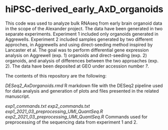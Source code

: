 # hiPSC-derived_early_AxD_organoids
This code was used to analyze bulk RNAseq from early brain organoid data in the scope of the Alexander project. The data have been generated in two separate experiments. Experiment 1 included only organoids generated in Aggrewells. Experiment 2 included samples generated by two different approches, in Aggrewells and using direct-seeding method inspired by Lancaster et al. The goal was to perform differential gene expression analysis on Aggrewell (exp. 1) organoids and direct-seeding (exp. 2) organoids, and analysis of differences between the two approaches (exp. 2). The data have been deposited at GEO under accession number *?*.

The contents of this repository are the following:

_DESeq2_AxDorganoids.rmd_
R markdown file with the DESeq2 pipeline used for data analysis and generation of plots and files presented in the related manuscript.

_exp1_commands.txt_ 
_exp2_commands.txt_
_exp1_2021_03_preprocessing_UMI_QuantSeq.R_
_exp2_2021_03_preprocessing_UMI_QuantSeq.R_
Commands used for preprocessing of the sequencing data from experiment 1 and 2.




